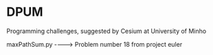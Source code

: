 # DPUM
Programming challenges, suggested by Cesium at University of Minho



maxPathSum.py ----> Problem number 18 from project euler
